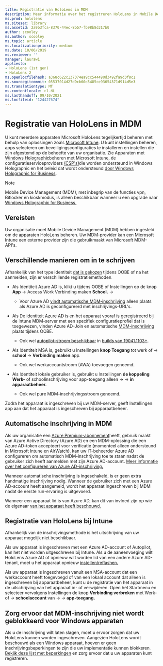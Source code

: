 ```yaml
---
title: Registratie van HoloLens in MDM
description: Meer informatie over het registreren HoloLens in Mobile Device Management (MDM) voor eenvoudiger beheer van meerdere apparaten.
ms.prod: hololens
ms.sitesec: library
ms.assetid: 2a9b3fca-8370-44ec-8b57-fb98b8d317b0
author: scooley
ms.author: scooley
ms.topic: article
ms.localizationpriority: medium
ms.date: 10/06/2019
ms.reviewer: ''
manager: laurawi
appliesto:
- HoloLens (1st gen)
- HoloLens 2
ms.openlocfilehash: a368c622c137374ea9cc544490d3492fa9d3f8c1
ms.sourcegitcommit: 05537014d27d9cb60d5485ce93654371d914d5e3
ms.translationtype: MT
ms.contentlocale: nl-NL
ms.lasthandoff: 09/10/2021
ms.locfileid: "124427674"
---
```

# <a name="enroll-hololens-in-mdm"></a>Registratie van HoloLens in MDM

U kunt meerdere apparaten Microsoft HoloLens tegelijkertijd beheren met behulp van oplossingen zoals [Microsoft Intune](/intune/windows-holographic-for-business). U kunt instellingen beheren, apps selecteren om beveiligingsconfiguraties te installeren en instellen die zijn afgestemd op de behoefte van uw organisatie. Zie Apparaten met [Windows Holographic](/intune/windows-holographic-for-business)beheren met Microsoft Intune, de configuratieserviceproviders [(CSP's)](https://msdn.microsoft.com/windows/hardware/commercialize/customize/mdm/configuration-service-provider-reference#hololens)die worden ondersteund in Windows Holographic en het beleid dat wordt ondersteund [door Windows Holographic for Business](https://msdn.microsoft.com/windows/hardware/commercialize/customize/mdm/policy-configuration-service-provider#hololenspolicies).

> [!NOTE]
> Mobile Device Management (MDM), met inbegrip van de functies vpn, Bitlocker en kioskmodus, is alleen beschikbaar wanneer u een upgrade naar [Windows Holographic for Business.](hololens1-upgrade-enterprise.md)

## <a name="requirements"></a>Vereisten

 Uw organisatie moet Mobile Device Management (MDM) hebben ingesteld om de apparaten HoloLens beheren. Uw MDM-provider kan een Microsoft Intune een externe provider zijn die gebruikmaakt van Microsoft MDM-API's.

## <a name="different-ways-to-enroll"></a>Verschillende manieren om in te schrijven

Afhankelijk van het type identiteit [dat is gekozen](hololens-identity.md) tijdens OOBE of na het aanmelden, zijn er verschillende registratiemethoden.

- Als Identiteit Azure AD is, klikt u tijdens OOBE of Instellingen op de knop **App**  ->  Access Work Verbinding maken **School.**  ->  
    - Voor Azure AD [vindt automatische MDM-inschrijving](hololens-enroll-mdm.md#auto-enrollment-in-mdm) alleen plaats als Azure AD is geconfigureerd met inschrijvings-URL's.

- Als De identiteit Azure AD is en het apparaat vooraf is geregistreerd bij de Intune MDM-server met een specifiek configuratieprofiel dat is toegewezen, vinden Azure AD-Join en automatische [MDM-inschrijving](hololens-enroll-mdm.md#auto-enrollment-in-mdm) plaats tijdens OOBE.
    - Ook wel [autopilot-stroom beschikbaar](hololens2-autopilot.md) in [builds van 19041.1103+](hololens-release-notes.md#windows-holographic-version-2004).


- Als Identiteit MSA is, gebruikt u Instellingen **knop Toegang** tot werk of  ->  **school**  ->  **Verbinding maken** app.
    - Ook wel werkaccountstroom (AWA) toevoegen genoemd.
- Als Identiteit lokale gebruiker is, gebruikt u Instellingen **de koppeling Werk-** of schoolinschrijving voor app-toegang alleen  ->    ->  **in apparaatbeheer.**
    - Ook wel pure MDM-inschrijvingsstroom genoemd.

Zodra het apparaat is ingeschreven bij uw MDM-server, geeft Instellingen app aan dat het apparaat is ingeschreven bij apparaatbeheer.

## <a name="auto-enrollment-in-mdm"></a>Automatische inschrijving in MDM

Als uw organisatie een [Azure Premium-abonnement](https://azure.microsoft.com/overview/)heeft, gebruik maakt van Azure Active Directory (Azure AD) en een MDM-oplossing die een Azure AD-token accepteert voor verificatie (momenteel alleen ondersteund in Microsoft Intune en AirWatch), kan uw IT-beheerder Azure AD configureren om automatisch MDM-inschrijving toe te staan nadat de gebruiker zich heeft aanmelden met zijn Azure AD-account. [Meer informatie over het configureren van Azure AD-inschrijving.](/mem/intune/enrollment/windows-enroll#enable-windows-10-automatic-enrollment)

Wanneer automatische inschrijving is ingeschakeld, is er geen extra handmatige inschrijving nodig. Wanneer de gebruiker zich met een Azure AD-account heeft aangemeld, wordt het apparaat ingeschreven bij MDM nadat de eerste run-ervaring is uitgevoerd.

Wanneer een apparaat lid is van Azure AD, kan dit van invloed zijn op wie de eigenaar [van het apparaat heeft beschouwd.](security-adminless-os.md#device-owner)

## <a name="unenroll-hololens-from-intune"></a>Registratie van HoloLens bij Intune

Afhankelijk van de inschrijvingsmethode is het uitschrijving van uw apparaat mogelijk niet beschikbaar.

Als uw apparaat is ingeschreven met een Azure AD-account of Autopilot, kan het niet worden uitgeschreven bij Intune. Als u de aaneenvoeging wilt HoloLens Azure AD of opnieuw wilt worden lid van een andere Azure AD-tenant, moet u het apparaat opnieuw [instellen/reflashen.](hololens-recovery.md#reset-the-device)

Als uw apparaat is ingeschreven vanuit een MSA-account dat een werkaccount heeft toegevoegd of van een lokaal account dat alleen is ingeschreven bij apparaatbeheer, kunt u de registratie van het apparaat in de uitschrijving van het apparaat in- of verwijderen. Open het Startmenu en selecteer vervolgens Instellingen de knop **Verbinding verbreken** met Werk- of  ->  **schoolaccount** van  ->    ->  **app-toegang.**

## <a name="ensure-that-mdm-enrollment-isnt-blocked-for-windows-devices"></a>Zorg ervoor dat MDM-inschrijving niet wordt geblokkeerd voor Windows apparaten

Als u de inschrijving wilt laten slagen, moet u ervoor zorgen dat uw HoloLens kunnen worden ingeschreven. Aangezien HoloLens wordt beschouwd als een Windows apparaat, hoeven er geen inschrijvingsbeperkingen te zijn die uw implementatie kunnen blokkeren. [Bekijk deze lijst met beperkingen](/mem/intune/enrollment/enrollment-restrictions-set) en zorg ervoor dat u uw apparaten kunt registreren.
